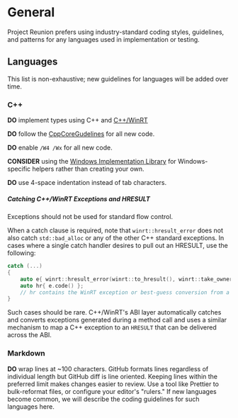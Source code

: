 # General

Project Reunion prefers using industry-standard coding styles, guidelines, and patterns for any
languages used in implementation or testing.

## Languages

This list is non-exhaustive; new guidelines for languages will be added over time.

### C++

**DO** implement types using C++ and [C++/WinRT](https://github.com/microsoft/cppwinrt)

**DO** follow the [CppCoreGudelines](https://github.com/isocpp/CppCoreGuidelines) for all new code.

**DO** enable `/W4 /Wx` for all new code.

**CONSIDER** using the [Windows Implementation Library](https://github.com/Microsoft/wil) for
Windows-specific helpers rather than creating your own.

**DO** use 4-space indentation instead of tab characters.

##### Catching C++/WinRT Exceptions and HRESULT

Exceptions should not be used for standard flow control.

When a catch clause is required, note that `winrt::hresult_error` does not also catch
`std::bad_alloc` or any of the other C++ standard exceptions. In cases where a single catch handler
desires to pull out an HRESULT, use the following:

```c++
catch (...)
{
    auto e{ winrt::hresult_error(winrt::to_hresult(), winrt::take_ownership_from_abi) };
    auto hr{ e.code() };
    // hr contains the WinRT exception or best-guess conversion from a C++ exception...
}
```

Such cases should be rare. C++/WinRT's ABI layer automatically catches and converts exceptions
generated during a method call and uses a similar mechanism to map a C++ exception to an `HRESULT`
that can be delivered across the ABI.

### Markdown

**DO** wrap lines at ~100 characters. GitHub formats lines regardless of individual length but
GitHub diff is line oriented. Keeping lines within the preferred limit makes changes easier to
review. Use a tool like Prettier to bulk-reformat files, or configure your editor's "rulers." If new
languages become common, we will describe the coding guidelines for such languages here.
